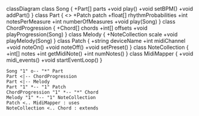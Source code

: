 classDiagram
    class Song {
        +Part[] parts
        +void play()
        +void setBPM()
        +void addPart()
    }
    class Part {
        <<abstract>>
        +Patch patch
        +float[] rhythmProbabilities
        +int notesPerMeasure
        +int numberOfMeasures
        +void play(Song)
    }
    class ChordProgression {
        +Chord[] chords
        +int[] offsets
        +void playProgression(Song)
    }
    class Melody {
        +NoteCollection scale
        +void playMelody(Song)
    }
    class Patch {
        +string deviceName
        +int midiChannel
        +void noteOn()
        +void noteOff()
        +void setPreset()
    }
    class NoteCollection {
        +int[] notes
        +int getMidiNote()
        +int numNotes()
    }
    class MidiMapper {
        +void midi_events()
        +void startEventLoop()
    }

    Song "1" o-- "*" Part
    Part <|-- ChordProgression
    Part <|-- Melody
    Part "1" *-- "1" Patch
    ChordProgression "1" *-- "*" Chord
    Melody "1" *-- "1" NoteCollection
    Patch <.. MidiMapper : uses
    NoteCollection <.. Chord : extends